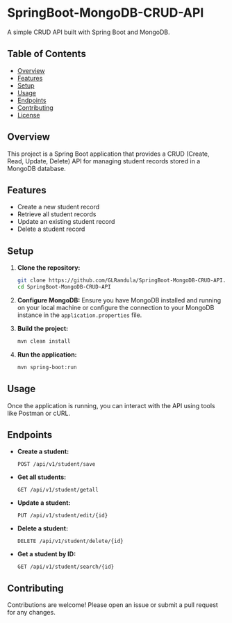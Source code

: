# SpringBoot-MongoDB-CRUD-API

A simple CRUD API built with Spring Boot and MongoDB.

## Table of Contents
- [Overview](#overview)
- [Features](#features)
- [Setup](#setup)
- [Usage](#usage)
- [Endpoints](#endpoints)
- [Contributing](#contributing)
- [License](#license)

## Overview

This project is a Spring Boot application that provides a CRUD (Create, Read, Update, Delete) API for managing student records stored in a MongoDB database.

## Features

- Create a new student record
- Retrieve all student records
- Update an existing student record
- Delete a student record

## Setup

1. **Clone the repository:**
    ```bash
    git clone https://github.com/GLRandula/SpringBoot-MongoDB-CRUD-API.git
    cd SpringBoot-MongoDB-CRUD-API
    ```

2. **Configure MongoDB:**
    Ensure you have MongoDB installed and running on your local machine or configure the connection to your MongoDB instance in the `application.properties` file.

3. **Build the project:**
    ```bash
    mvn clean install
    ```

4. **Run the application:**
    ```bash
    mvn spring-boot:run
    ```

## Usage

Once the application is running, you can interact with the API using tools like Postman or cURL.

## Endpoints

- **Create a student:**
    ```http
    POST /api/v1/student/save
    ```

- **Get all students:**
    ```http
    GET /api/v1/student/getall
    ```

- **Update a student:**
    ```http
    PUT /api/v1/student/edit/{id}
    ```

- **Delete a student:**
    ```http
    DELETE /api/v1/student/delete/{id}
    ```

- **Get a student by ID:**
    ```http
    GET /api/v1/student/search/{id}
    ```

## Contributing

Contributions are welcome! Please open an issue or submit a pull request for any changes.
